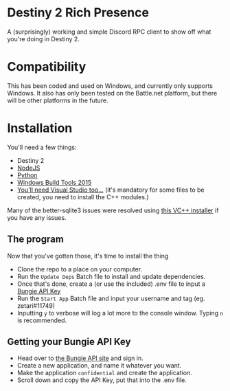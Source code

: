 # Destiny 2 Rich Presence
A (surprisingly) working and simple Discord RPC client to show off what you're doing in Destiny 2.

# Compatibility
This has been coded and used on Windows, and currently only supports Windows. It also has only been tested on the Battle.net platform, but there will be other platforms in the future.

# Installation
You'll need a few things:
* Destiny 2
* [NodeJS](https://nodejs.org/en/)
* [Python](https://www.python.org/)
* [Windows Build Tools 2015](https://www.microsoft.com/en-us/download/details.aspx?id=48159)
* [You'll need Visual Studio too...](https://visualstudio.microsoft.com/downloads/) (it's mandatory for some files to be created, you need to install the C++ modules.)

Many of the better-sqlite3 issues were resolved using [this VC++ installer](http://go.microsoft.com/fwlink/?LinkId=691126) if you have any issues.

## The program
Now that you've gotten those, it's time to install the thing
* Clone the repo to a place on your computer.
* Run the `Update Deps` Batch file to install and update dependencies.
* Once that's done, create a (or use the included) .env file to input a [Bungie API Key](https://www.bungie.net/en/User/API)
* Run the `Start App` Batch file and input your username and tag (eg. zetari#11749)
* Inputting `y` to verbose will log a lot more to the console window. Typing `n` is recommended.

## Getting your Bungie API Key
* Head over to [the Bungie API site](https://www.bungie.net/en/User/API) and sign in.
* Create a new application, and name it whatever you want.
* Make the application `confidential` and create the application.
* Scroll down and copy the API Key, put that into the .env file.
